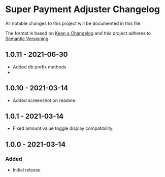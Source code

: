 # Super Payment Adjuster Changelog

All notable changes to this project will be documented in this file.

The format is based on [Keep a Changelog](http://keepachangelog.com/) and this project adheres to [Semantic Versioning](http://semver.org/).

## 1.0.11 - 2021-06-30
- Added db prefix methods
-
## 1.0.10 - 2021-03-14
- Added screenshot on readme.

## 1.0.1 - 2021-03-14
- Fixed amount value toggle display compatibility.

## 1.0.0 - 2021-03-14
### Added
- Initial release
